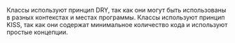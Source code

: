 Классы используют принцип DRY, так как они могут быть использованы в разных контекстах и местах программы.
Классы используют принцип KISS, так как они содержат минимальное количество кода и используют простые концепции.
